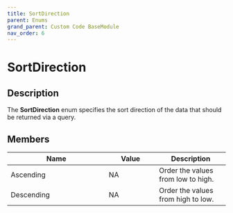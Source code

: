 ```yaml
---
title: SortDirection
parent: Enums
grand_parent: Custom Code BaseModule
nav_order: 6
---
```


# SortDirection

## Description

The **SortDirection** enum specifies the sort direction of the data that should be returned via a query.

## Members

<table><thead><tr><th width="210.33333333333331">Name</th><th width="100">Value</th><th>Description</th></tr></thead><tbody><tr><td>Ascending</td><td>NA</td><td>Order the values from low to high.</td></tr><tr><td>Descending</td><td>NA</td><td>Order the values from high to low.</td></tr></tbody></table>
